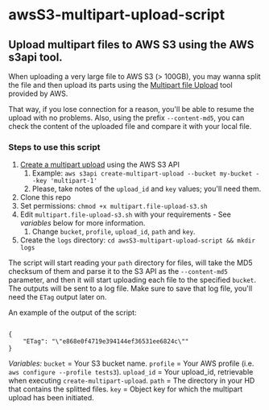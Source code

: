 # awsS3-multipart-upload-script
## Upload multipart files to AWS S3 using the AWS s3api tool.

When uploading a very large file to AWS S3 (> 100GB), you may wanna split the file and then upload its parts using the [Multipart file Upload](https://docs.aws.amazon.com/cli/latest/reference/s3api/upload-part.html) tool provided by AWS.

That way, if you lose connection for a reason, you'll be able to resume the upload with no problems. Also, using the prefix `--content-md5`, you can check the content of the uploaded file and compare it with your local file.

### Steps to use this script

1. [Create a multipart upload](https://docs.aws.amazon.com/cli/latest/reference/s3api/create-multipart-upload.html) using the AWS S3 API
	1. Example: `aws s3api create-multipart-upload --bucket my-bucket --key 'multipart-1'`
	2. Please, take notes of the `upload_id` and `key` values; you'll need them.
2. Clone this repo
3. Set permissions: `chmod +x multipart.file-upload-s3.sh`
4. Edit `multipart.file-upload-s3.sh` with your requirements - See *variables* below for more information.
	1. Change `bucket`, `profile`, `upload_id`, `path` and `key`.
5. Create the `logs` directory: `cd awsS3-multipart-upload-script && mkdir logs`

The script will start reading your `path` directory for files, will take the MD5 checksum of them and parse it to the S3 API as the `--content-md5` parameter, and then it will start uploading each file to the specified `bucket`.
The outputs will be sent to a log file.
Make sure to save that log file, you'll need the `ETag` output later on.

An example of the output of the script:

<code>
{
    "ETag": "\"e868e0f4719e394144ef36531ee6824c\""
}
</code>

*Variables:*
`bucket` = Your S3 bucket name.
`profile` = Your AWS profile (i.e. `aws configure --profile tests3`).
`upload_id` = Your upload_id, retrievable when executing `create-multipart-upload`.
`path` = The directory in your HD that contains the splitted files.
`key` = Object key for which the multipart upload has been initiated.
